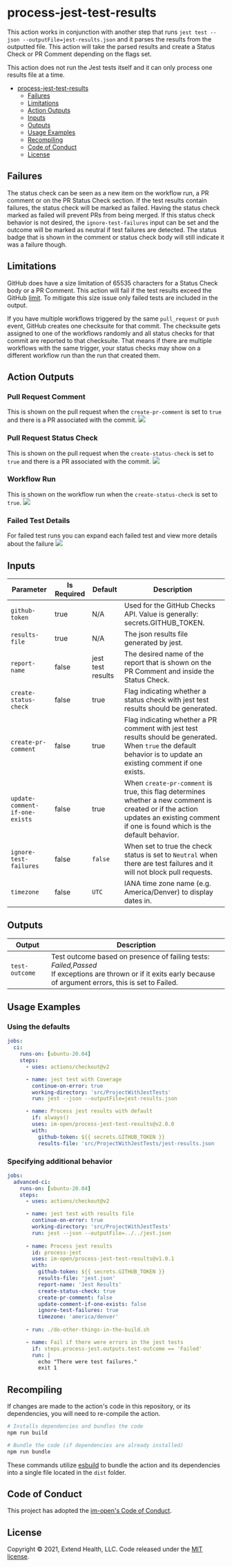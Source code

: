 # process-jest-test-results

This action works in conjunction with another step that runs `jest test --json --outputFile=jest-results.json` and it parses the results from the outputted file.  This action will take the parsed results and create a Status Check or PR Comment depending on the flags set. 

This action does not run the Jest tests itself and it can only process one results file at a time.

- [process-jest-test-results](#process-jest-test-results)
  * [Failures](#failures)
  * [Limitations](#limitations)
  * [Action Outputs](#action-outputs)
  * [Inputs](#inputs)
  * [Outputs](#outputs)
  * [Usage Examples](#usage-examples)
  * [Recompiling](#recompiling)
  * [Code of Conduct](#code-of-conduct)
  * [License](#license)
  
## Failures
The status check can be seen as a new item on the workflow run, a PR comment or on the PR Status Check section.  If the test results contain failures, the status check will be marked as failed. Having the status check marked as failed will prevent PRs from being merged. If this status check behavior is not desired, the `ignore-test-failures` input can be set and the outcome will be marked as neutral if test failures are detected. The status badge that is shown in the comment or status check body will still indicate it was a failure though.

## Limitations
GitHub does have a size limitation of 65535 characters for a Status Check body or a PR Comment.  This action will fail if the test results exceed the GitHub [limit].  To mitigate this size issue only failed tests are included in the output.

If you have multiple workflows triggered by the same `pull_request` or `push` event, GitHub creates one checksuite for that commit.  The checksuite gets assigned to one of the workflows randomly and all status checks for that commit are reported to that checksuite. That means if there are multiple workflows with the same trigger, your status checks may show on a different workflow run than the run that created them.

## Action Outputs
### Pull Request Comment
This is shown on the pull request when the `create-pr-comment` is set to `true` and there is a PR associated with the commit.
<kbd><img src="./docs/pr_comment.png"></img></kbd>

### Pull Request Status Check
This is shown on the pull request when the `create-status-check` is set to `true` and there is a PR associated with the commit.
<kbd><img src="./docs/pr_status_check.png"></img></kbd>

### Workflow Run
This is shown on the workflow run when the `create-status-check` is set to `true`.
<kbd><img src="./docs/workflow_status_check.png"></img></kbd>

### Failed Test Details
For failed test runs you can expand each failed test and view more details about the failure
<kbd><img src="./docs/failed_tests.png"></img></kbd>

## Inputs
| Parameter                      | Is Required | Default           | Description                                                                                                                                                                         |
| ------------------------------ | ----------- | ----------------- | ----------------------------------------------------------------------------------------------------------------------------------------------------------------------------------- |
| `github-token`                 | true        | N/A               | Used for the GitHub Checks API.  Value is generally: secrets.GITHUB_TOKEN.                                                                                                          |
| `results-file`                 | true        | N/A               | The json results file generated by jest.                                                                                                                                            |
| `report-name`                  | false       | jest test results | The desired name of the report that is shown on the PR Comment and inside the Status Check.                                                                                         |
| `create-status-check`          | false       | true              | Flag indicating whether a status check with jest test results should be generated.                                                                                                  |
| `create-pr-comment`            | false       | true              | Flag indicating whether a PR comment with jest test results should be generated.  When `true` the default behavior is to update an existing comment if one exists.                  |
| `update-comment-if-one-exists` | false       | true              | When `create-pr-comment` is true, this flag determines whether a new comment is created or if the action updates an existing comment if one is found which is the default behavior. |
| `ignore-test-failures`         | false       | `false`           | When set to true the check status is set to `Neutral` when there are test failures and it will not block pull requests.                                                             |
| `timezone`                     | false       | `UTC`             | IANA time zone name (e.g. America/Denver) to display dates in.                                                                                                                      |


## Outputs
| Output         | Description                                                                                                                                                           |
| -------------- | --------------------------------------------------------------------------------------------------------------------------------------------------------------------- |
| `test-outcome` | Test outcome based on presence of failing tests: *Failed,Passed*<br/>If exceptions are thrown or if it exits early because of argument errors, this is set to Failed. |

## Usage Examples

### Using the defaults
```yml
jobs:
  ci:
    runs-on: [ubuntu-20.04]
    steps:
      - uses: actions/checkout@v2

      - name: jest test with Coverage
        continue-on-error: true
        working-directory: 'src/ProjectWithJestTests' 
        run: jest --json --outputFile=jest-results.json

      - name: Process jest results with default
        if: always()
        uses: im-open/process-jest-test-results@v2.0.0
        with:
          github-token: ${{ secrets.GITHUB_TOKEN }}
          results-file: 'src/ProjectWithJestTests/jest-results.json
```

### Specifying additional behavior
```yml
jobs:
  advanced-ci:
    runs-on: [ubuntu-20.04]
    steps:
      - uses: actions/checkout@v2

      - name: jest test with results file
        continue-on-error: true
        working-directory: 'src/ProjectWithJestTests' 
        run: jest --json --outputFile=../../jest.json
      
      - name: Process jest results
        id: process-jest
        uses: im-open/process-jest-test-results@v1.0.1
        with:
          github-token: ${{ secrets.GITHUB_TOKEN }}
          results-file: 'jest.json'
          report-name: 'Jest Results'
          create-status-check: true
          create-pr-comment: false
          update-comment-if-one-exists: false
          ignore-test-failures: true
          timezone: 'america/denver'
      
      - run: ./do-other-things-in-the-build.sh

      - name: Fail if there were errors in the jest tests
        if: steps.process-jest.outputs.test-outcome == 'Failed'
        run: |
          echo "There were test failures."
          exit 1
```

## Recompiling

If changes are made to the action's code in this repository, or its dependencies, you will need to re-compile the action.

```sh
# Installs dependencies and bundles the code
npm run build

# Bundle the code (if dependencies are already installed)
npm run bundle
```

These commands utilize [esbuild](https://esbuild.github.io/getting-started/#bundling-for-node) to bundle the action and
its dependencies into a single file located in the `dist` folder.

## Code of Conduct

This project has adopted the [im-open's Code of Conduct](https://github.com/im-open/.github/blob/master/CODE_OF_CONDUCT.md).

## License

Copyright &copy; 2021, Extend Health, LLC. Code released under the [MIT license](LICENSE).

[limit]: https://github.com/github/docs/issues/3765